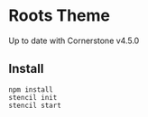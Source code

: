 # Roots Theme

Up to date with Cornerstone v4.5.0

## Install

```
npm install
stencil init
stencil start
```
